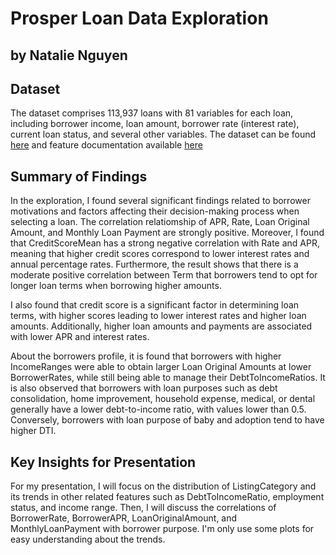 # Prosper Loan Data Exploration
## by Natalie Nguyen


## Dataset

The dataset comprises 113,937 loans with 81 variables for each loan, including borrower income, loan amount, borrower rate (interest rate), current loan status, and several other variables. The dataset can be found [here](https://www.google.com/url?q=https://www.google.com/url?q%3Dhttps://s3.amazonaws.com/udacity-hosted-downloads/ud651/prosperLoanData.csv%26amp;sa%3DD%26amp;ust%3D1581581520570000&sa=D&source=editors&ust=1680228808838503&usg=AOvVaw2ZhuLaV97qIFehzFzaZJHE) and feature documentation available [here](https://www.google.com/url?q=https://docs.google.com/spreadsheet/ccc?key%3D0AllIqIyvWZdadDd5NTlqZ1pBMHlsUjdrOTZHaVBuSlE%26usp%3Dsharing&sa=D&source=editors&ust=1680228808839437&usg=AOvVaw2NcoT5Kff74ljns9W-il6u)

## Summary of Findings

In the exploration, I found several significant findings related to borrower motivations and factors affecting their decision-making process when selecting a loan. The correlation relatiomship of APR, Rate, Loan Original Amount, and Monthly Loan Payment are strongly positive. Moreover, I found that CreditScoreMean has a strong negative correlation with Rate and APR, meaning that higher credit scores correspond to lower interest rates and annual percentage rates. Furthermore, the result shows that there is a moderate positive correlation between Term that borrowers tend to opt for longer loan terms when borrowing higher amounts.

I also found that credit score is a significant factor in determining loan terms, with higher scores leading to lower interest rates and higher loan amounts. Additionally, higher loan amounts and payments are associated with lower APR and interest rates. 

About the borrowers profile, it is found that borrowers with higher IncomeRanges were able to obtain larger Loan Original Amounts at lower BorrowerRates, while still being able to manage their DebtToIncomeRatios. It is also observed that borrowers with loan purposes such as debt consolidation, home improvement, household expense, medical, or dental generally have a lower debt-to-income ratio, with values lower than 0.5. Conversely, borrowers with loan purpose of baby and adoption tend to have higher DTI.


## Key Insights for Presentation

For my presentation, I will focus on the distribution of ListingCategory and its trends in other related features such as DebtToIncomeRatio, employment status, and income range. Then, I will discuss the correlations of BorrowerRate, BorrowerAPR, LoanOriginalAmount, and MonthlyLoanPayment with borrower purpose. I'm only use some plots for easy understanding about the trends. 
